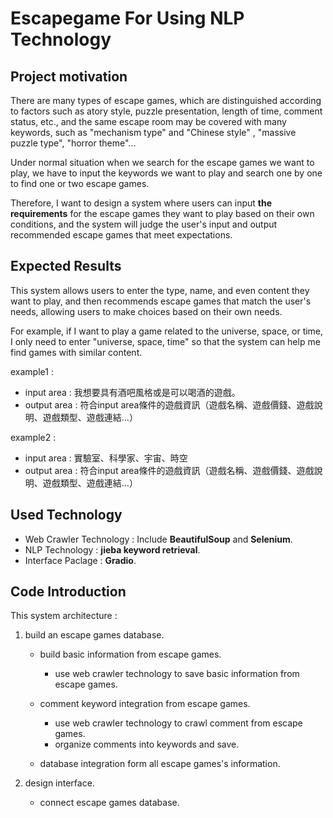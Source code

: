 # Escapegame For Using NLP Technology

## Project motivation
There are many types of escape games, which are distinguished according to factors such as atory style, puzzle presentation, length of time, comment status, etc., and the same escape room may be covered with many keywords, such as "mechanism type" and "Chinese style" , "massive puzzle type", "horror theme"... 

Under normal situation when we search for the escape games we want to play, we have to input the keywords we want to play and search one by one to find one or two escape games.

 Therefore, I want to design a system where users can input **the requirements** for the escape games they want to play based on their own conditions, and the system will judge the user's input and output recommended escape games that meet expectations.

## Expected Results

This system allows users to enter the type, name, and even content they want to play, and then recommends escape games that match the user's needs, allowing users to make choices based on their own needs.

For example, if I want to play a game related to the universe, space, or time, I only need to enter "universe, space, time" so that the system can help me find games with similar content.

example1 : 
* input area : 我想要具有酒吧風格或是可以喝酒的遊戲。
* output area : 符合input area條件的遊戲資訊（遊戲名稱、遊戲價錢、遊戲說明、遊戲類型、遊戲連結...）

example2 :
* input area : 實驗室、科學家、宇宙、時空
* output area : 符合input area條件的遊戲資訊（遊戲名稱、遊戲價錢、遊戲說明、遊戲類型、遊戲連結...）

## Used Technology

* Web Crawler Technology : Include **BeautifulSoup** and **Selenium**.
* NLP Technology : **jieba keyword retrieval**.
* Interface Paclage : **Gradio**.

## Code Introduction
This system architecture : 
1. build an escape games database.

    * build basic information from escape games.

        * use web crawler technology to save basic information from escape games.
    * comment keyword integration from escape games.

        * use web crawler technology to crawl comment from escape games.
        * organize comments into keywords and save.
    * database integration form all escape games's information.
2. design interface.
    * connect escape games database.
